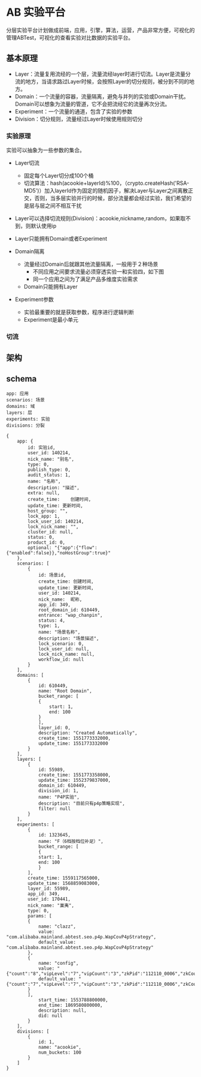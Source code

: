 # AB 实验平台

分层实验平台计划做成前端，应用，引擎，算法，运营，产品非常方便，可视化的管理ABTest，可视化的查看实验对比数据的实验平台。

## 基本原理

- Layer：流量复用流经的一个层，流量流经layer时进行切流。Layer是流量分流的地方，当请求路过Layer时候，会按照Layer的切分规则，被分到不同的地方。
- Domain：一个流量的容器，流量隔离，避免与并列的实验或Domain干扰。Domain可以想象为流量的管道，它不会把流经它的流量再次分流。
- Experiment：一个流量的通道，包含了实验的参数
- Division：切分规则，流量经过Layer时候使用规则切分

### 实验原理

实验可以抽象为一些参数的集合。

- Layer切流
	- 固定每个Layer切分成100个桶
	- 切流算法：hash(acookie+layerId)%100，（crypto.createHash('RSA-MD5')）加入layerId作为固定的随机因子，解决Layer与Layer之间离散正交，否则，当多层实验并行的时候，部分流量都会经过实验，我们希望的是层与层之间不相互干扰
- Layer可以选择切流规则(Division)：acookie,nickname,random，如果取不到，则默认使用ip
- Layer只能拥有Domain或者Experiment

- Domain隔离
	- 流量经过Domain后就跟其他流量隔离，一般用于２种场景
		- 不同应用之间要求流量必须穿透实验一和实验四，如下图
		- 同一个应用之间为了满足产品多维度实验需求
	- Domain只能拥有Layer

- Experiment参数
	- 实验最重要的就是获取参数，程序进行逻辑判断
	- Experiment是最小单元

### 切流



## 架构

## schema 

```
app: 应用
scenarios: 场景
domains: 域
layers: 层
experiments: 实验
divisions: 分裂

{
	app: {
		id: 实验id,
		user_id: 140214,
		nick_name: "别名",
		type: 0,
		publish_type: 0,
		audit_status: 1,
		name: "名称",
		description: "描述",
		extra: null,
		create_time:	创建时间,
		update_time: 更新时间,
		host_group: "",
		lock_app: 1,
		lock_user_id: 140214,
		lock_nick_name: "",
		cluster_id: null,
		status: 0,
		product_id: 0,
		optional: "{"app":{"flow":{"enabled":false}},"noHostGroup":true}"
	},
	scenarios: [
		{
			id: 场景id,
			create_time: 创建时间,
			update_time: 更新时间,
			user_id: 140214,
			nick_name:  昵称,
			app_id: 349,
			root_domain_id: 610449,
			entrance: "wap_chanpin",
			status: 4,
			type: 1,
			name: "场景名称",
			description: "场景描述",
			lock_scenario: 0,
			lock_user_id: null,
			lock_nick_name: null,
			workflow_id: null
		}
	],
	domains: [
		{
			id: 610449,
			name: "Root Domain",
			bucket_range: [
			{
				start: 1,
				end: 100
			}
			],
			layer_id: 0,
			description: "Created Automatically",
			create_time: 1551773332000,
			update_time: 1551773332000
		}
	],
	layers: [
		{
			id: 55989,
			create_time: 1551773358000,
			update_time: 1552379837000,
			domain_id: 610449,
			division_id: 1,
			name: "P4P实验",
			description: "目前只有p4p策略实现",
			filter: null
		}
	],
	experiments: [
		{
			id: 1323645,
			name: "F（6档按档位补足）",
			bucket_range: [
			{
			start: 1,
			end: 100
			}
		],
		create_time: 1559117565000,
		update_time: 1568859083000,
		layer_id: 55989,
		app_id: 349,
		user_id: 170441,
		nick_name: "巢夷",
		type: 0,
		params: [
		{
			name: "clazz",
			value: "com.alibaba.mainland.abtest.seo.p4p.WapCovP4pStrategy",
			default_value: "com.alibaba.mainland.abtest.seo.p4p.WapCovP4pStrategy"
		},
		{
			name: "config",
			value: "{"count":"8","vipLevel":"7","vipCount":"3","zkPid":"112110_0006","zkCount":"5","n":"3"}",
			default_value: "{"count":"7","vipLevel":"7","vipCount":"3","zkPid":"112110_0006","zkCount":"3","n":"1"}"
		}
		],
			start_time: 1553788800000,
			end_time: 1869580800000,
			description: null,
			did: null
		}
	],
	divisions: [
		{
			id: 1,
			name: "acookie",
			num_buckets: 100
		}
	]
}
```